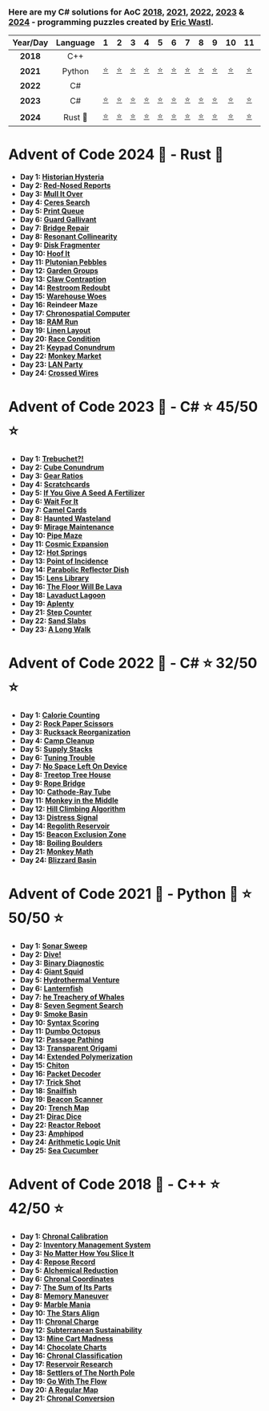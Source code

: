 ### Here are my C# solutions for AoC [2018](https://adventofcode.com/2018/), [2021](https://adventofcode.com/2021/), [2022](https://adventofcode.com/2022/), [2023](https://adventofcode.com/2023/) & [2024](https://adventofcode.com/2024/) - programming puzzles created by [Eric Wastl](http://was.tl/).

| Year/Day | Language    |      1     |      2     |      3     |      4     |      5     |      6     |      7     |      8     |      9     |     10     |     11     |     12     |     13     |     14     |     15     |     16     |     17     |     18     |     19     |     20     |     21     |     22     |     23     |     24     |     25     |
|:--------:|:-----------:|:----------:|:----------:|:----------:|:----------:|:----------:|:----------:|:----------:|:----------:|:----------:|:----------:|:----------:|:----------:|:----------:|:----------:|:----------:|:----------:|:----------:|:----------:|:----------:|:----------:|:----------:|:----------:|:----------:|:----------:|:----------:|
| **2018** | C++         |            |            |            |            |            |            |            |            |            |            |            |            |            |            |            |            |            |            |            |            |            |            |            |            |            |
| **2021** | Python      |[:star:][d1]|[:star:][d2]|[:star:][d3]|[:star:][d4]|[:star:][d5]|[:star:][d6]|[:star:][d7]|[:star:][d8]|[:star:][d9]|[:star:][da]|[:star:][db]|[:star:][dc]|[:star:][dd]|[:star:][de]|[:star:][df]|[:star:][dg]|[:star:][dh]|[:star:][di]|[:star:][dj]|[:star:][dk]|[:star:][dl]|[:star:][dm]|[:star:][dn]|[:star:][do]|[:star:][dp]|
| **2022** | C#          |            |            |            |            |            |            |            |            |            |            |            |            |            |            |            |            |            |            |            |            |            |            |            |            |            |
| **2023** | C#          |[:star:][f1]|[:star:][f2]|[:star:][f3]|[:star:][f4]|[:star:][f5]|[:star:][f6]|[:star:][f7]|[:star:][f8]|[:star:][f9]|[:star:][fa]|[:star:][fb]|[:star:][fc]|[:star:][fd]|[:star:][fe]|[:star:][ff]|[:star:][fg]|            |[:star:][fi]|[:star:][fj]|            |[:star:][fl]|[:star:][fm]|[:star:][fn]|            |            |
| **2024** | Rust :crab: |[:star:][g1]|[:star:][g2]|[:star:][g3]|[:star:][g4]|[:star:][g5]|[:star:][g6]|[:star:][g7]|[:star:][g8]|[:star:][g9]|[:star:][ga]|[:star:][gb]|[:star:][gc]|[:star:][gd]|[:star:][ge]|[:star:][gf]|[:star:][gg]|[:star:][gh]|[:star:][gi]|[:star:][gj]|[:star:][gk]|[:star:][gl]|[:star:][gm]|[:star:][gn]|[:star:][go]|            |

# Advent of Code 2024 :christmas_tree: - Rust :crab:

- **Day 1: [Historian Hysteria][g1]**
- **Day 2: [Red-Nosed Reports][g2]**
- **Day 3: [Mull It Over][g3]**
- **Day 4: [Ceres Search][g4]**
- **Day 5: [Print Queue][g5]**
- **Day 6: [Guard Gallivant][g6]**
- **Day 7: [Bridge Repair][g7]**
- **Day 8: [Resonant Collinearity][g8]**
- **Day 9: [Disk Fragmenter][g9]**
- **Day 10: [Hoof It][ga]**
- **Day 11: [Plutonian Pebbles][gb]**
- **Day 12: [Garden Groups][gc]**
- **Day 13: [Claw Contraption][gd]**
- **Day 14: [Restroom Redoubt][ge]**
- **Day 15: [Warehouse Woes][gf]**
- **Day 16: Reindeer Maze**
- **Day 17: [Chronospatial Computer][gh]**
- **Day 18: [RAM Run][gi]**
- **Day 19: [Linen Layout][gj]**
- **Day 20: [Race Condition][gk]**
- **Day 21: [Keypad Conundrum][gl]**
- **Day 22: [Monkey Market][gm]**
- **Day 23: [LAN Party][gn]**
- **Day 24: [Crossed Wires][go]**

[g1]: advent-of-code-2024/src/day_01.rs
[g2]: advent-of-code-2024/src/day_02.rs
[g3]: advent-of-code-2024/src/day_03.rs
[g4]: advent-of-code-2024/src/day_04.rs
[g5]: advent-of-code-2024/src/day_05.rs
[g6]: advent-of-code-2024/src/day_06.rs
[g7]: advent-of-code-2024/src/day_07.rs
[g8]: advent-of-code-2024/src/day_08.rs
[g9]: advent-of-code-2024/src/day_09.rs
[ga]: advent-of-code-2024/src/day_10.rs
[gb]: advent-of-code-2024/src/day_11.rs
[gc]: advent-of-code-2024/src/day_12.rs
[gd]: advent-of-code-2024/src/day_13.rs
[ge]: advent-of-code-2024/src/day_14.rs
[gf]: advent-of-code-2024/src/day_15.rs
[gg]: advent-of-code-2024/src/day_16.rs
[gh]: advent-of-code-2024/src/day_17.rs
[gi]: advent-of-code-2024/src/day_18.rs
[gj]: advent-of-code-2024/src/day_19.rs
[gk]: advent-of-code-2024/src/day_20.rs
[gl]: advent-of-code-2024/src/day_21.rs
[gm]: advent-of-code-2024/src/day_22.rs
[gn]: advent-of-code-2024/src/day_23.rs
[go]: advent-of-code-2024/src/day_24.rs

# Advent of Code 2023 :christmas_tree: - C# :star: 45/50 :star:

- **Day 1: [Trebuchet?!](advent-of-code-2023/advent-of-code-2023/Solutions/Day_01.cs)**
- **Day 2: [Cube Conundrum](advent-of-code-2023/advent-of-code-2023/Solutions/Day_02.cs)**
- **Day 3: [Gear Ratios](advent-of-code-2023/advent-of-code-2023/Solutions/Day_03.cs)**
- **Day 4: [Scratchcards](advent-of-code-2023/advent-of-code-2023/Solutions/Day_04.cs)**
- **Day 5: [If You Give A Seed A Fertilizer](advent-of-code-2023/advent-of-code-2023/Solutions/Day_05.cs)**
- **Day 6: [Wait For It](advent-of-code-2023/advent-of-code-2023/Solutions/Day_06.cs)**
- **Day 7: [Camel Cards](advent-of-code-2023/advent-of-code-2023/Solutions/Day_07.cs)**
- **Day 8: [Haunted Wasteland](advent-of-code-2023/advent-of-code-2023/Solutions/Day_08.cs)**
- **Day 9: [Mirage Maintenance](advent-of-code-2023/advent-of-code-2023/Solutions/Day_09.cs)**
- **Day 10: [Pipe Maze](advent-of-code-2023/advent-of-code-2023/Solutions/Day_10.cs)**
- **Day 11: [Cosmic Expansion](advent-of-code-2023/advent-of-code-2023/Solutions/Day_11.cs)**
- **Day 12: [Hot Springs](advent-of-code-2023/advent-of-code-2023/Solutions/Day_12.cs)**
- **Day 13: [Point of Incidence](advent-of-code-2023/advent-of-code-2023/Solutions/Day_13.cs)**
- **Day 14: [Parabolic Reflector Dish](advent-of-code-2023/advent-of-code-2023/Solutions/Day_14.cs)**
- **Day 15: [Lens Library](advent-of-code-2023/advent-of-code-2023/Solutions/Day_15.cs)**
- **Day 16: [The Floor Will Be Lava](advent-of-code-2023/advent-of-code-2023/Solutions/Day_16.cs)**
- **Day 18: [Lavaduct Lagoon](advent-of-code-2023/advent-of-code-2023/Solutions/Day_18.cs)**
- **Day 19: [Aplenty](advent-of-code-2023/advent-of-code-2023/Solutions/Day_19.cs)**
- **Day 21: [Step Counter](advent-of-code-2023/advent-of-code-2023/Solutions/Day_21.cs)**
- **Day 22: [Sand Slabs](advent-of-code-2023/advent-of-code-2023/Solutions/Day_22.cs)**
- **Day 23: [A Long Walk](advent-of-code-2023/advent-of-code-2023/Solutions/Day_23.cs)**

[f1]: advent-of-code-2023/advent-of-code-2023/Solutions/Day_01.cs
[f2]: advent-of-code-2023/advent-of-code-2023/Solutions/Day_02.cs
[f3]: advent-of-code-2023/advent-of-code-2023/Solutions/Day_03.cs
[f4]: advent-of-code-2023/advent-of-code-2023/Solutions/Day_04.cs
[f5]: advent-of-code-2023/advent-of-code-2023/Solutions/Day_05.cs
[f6]: advent-of-code-2023/advent-of-code-2023/Solutions/Day_06.cs
[f7]: advent-of-code-2023/advent-of-code-2023/Solutions/Day_07.cs
[f8]: advent-of-code-2023/advent-of-code-2023/Solutions/Day_08.cs
[f9]: advent-of-code-2023/advent-of-code-2023/Solutions/Day_09.cs
[fa]: advent-of-code-2023/advent-of-code-2023/Solutions/Day_10.cs
[fb]: advent-of-code-2023/advent-of-code-2023/Solutions/Day_11.cs
[fc]: advent-of-code-2023/advent-of-code-2023/Solutions/Day_12.cs
[fd]: advent-of-code-2023/advent-of-code-2023/Solutions/Day_13.cs
[fe]: advent-of-code-2023/advent-of-code-2023/Solutions/Day_14.cs
[ff]: advent-of-code-2023/advent-of-code-2023/Solutions/Day_15.cs
[fg]: advent-of-code-2023/advent-of-code-2023/Solutions/Day_16.cs
[fi]: advent-of-code-2023/advent-of-code-2023/Solutions/Day_18.cs
[fj]: advent-of-code-2023/advent-of-code-2023/Solutions/Day_19.cs
[fl]: advent-of-code-2023/advent-of-code-2023/Solutions/Day_21.cs
[fm]: advent-of-code-2023/advent-of-code-2023/Solutions/Day_22.cs
[fn]: advent-of-code-2023/advent-of-code-2023/Solutions/Day_23.cs

# Advent of Code 2022 :christmas_tree: - C# :star: 32/50 :star:

- **Day 1: [Calorie Counting](advent-of-code-2022/AdventOfCode2022/Solutions/Day_01.cs)**
- **Day 2: [Rock Paper Scissors](advent-of-code-2022/AdventOfCode2022/Solutions/Day_02.cs)**
- **Day 3: [Rucksack Reorganization](advent-of-code-2022/AdventOfCode2022/Solutions/Day_03.cs)**
- **Day 4: [Camp Cleanup](advent-of-code-2022/AdventOfCode2022/Solutions/Day_04.cs)**
- **Day 5: [Supply Stacks](advent-of-code-2022/AdventOfCode2022/Solutions/Day_05.cs)**
- **Day 6: [Tuning Trouble](advent-of-code-2022/AdventOfCode2022/Solutions/Day_06.cs)**
- **Day 7: [No Space Left On Device](advent-of-code-2022/AdventOfCode2022/Solutions/Day_07.cs)**
- **Day 8: [Treetop Tree House](advent-of-code-2022/AdventOfCode2022/Solutions/Day_08.cs)**
- **Day 9: [Rope Bridge](advent-of-code-2022/AdventOfCode2022/Solutions/Day_09.cs)**
- **Day 10: [Cathode-Ray Tube](advent-of-code-2022/AdventOfCode2022/Solutions/Day_10.cs)**
- **Day 11: [Monkey in the Middle](advent-of-code-2022/AdventOfCode2022/Solutions/Day_11.cs)**
- **Day 12: [Hill Climbing Algorithm](advent-of-code-2022/AdventOfCode2022/Solutions/Day_12.cs)**
- **Day 13: [Distress Signal](advent-of-code-2022/AdventOfCode2022/Solutions/Day_13.cs)**
- **Day 14: [Regolith Reservoir](advent-of-code-2022/AdventOfCode2022/Solutions/Day_14.cs)**
- **Day 15: [Beacon Exclusion Zone](advent-of-code-2022/AdventOfCode2022/Solutions/Day_15.cs)**
- **Day 18: [Boiling Boulders](advent-of-code-2022/AdventOfCode2022/Solutions/Day_18.cs)**
- **Day 21: [Monkey Math](advent-of-code-2022/AdventOfCode2022/Solutions/Day_21.cs)**
- **Day 24: [Blizzard Basin](advent-of-code-2022/AdventOfCode2022/Solutions/Day_24.cs)**

# Advent of Code 2021 :christmas_tree: - Python :snake: :star: 50/50 :star:

- **Day 1: [Sonar Sweep](advent-of-code-2021/day_01.py)**
- **Day 2: [Dive!](advent-of-code-2021/day_02.py)**
- **Day 3: [Binary Diagnostic](advent-of-code-2021/day_03.py)**
- **Day 4: [Giant Squid](advent-of-code-2021/day_04.py)**
- **Day 5: [Hydrothermal Venture](advent-of-code-2021/day_05.py)**
- **Day 6: [Lanternfish](advent-of-code-2021/day_06.py)**
- **Day 7: [he Treachery of Whales](advent-of-code-2021/day_07.py)**
- **Day 8: [Seven Segment Search](advent-of-code-2021/day_08.py)**
- **Day 9: [Smoke Basin](advent-of-code-2021/day_09.py)**
- **Day 10: [Syntax Scoring](advent-of-code-2021/day_10.py)**
- **Day 11: [Dumbo Octopus](advent-of-code-2021/day_11.py)**
- **Day 12: [Passage Pathing](advent-of-code-2021/day_12.py)**
- **Day 13: [Transparent Origami](advent-of-code-2021/day_13.py)**
- **Day 14: [Extended Polymerization](advent-of-code-2021/day_14.py)**
- **Day 15: [Chiton](advent-of-code-2021/day_14.py)**
- **Day 16: [Packet Decoder](advent-of-code-2021/day_16.py)**
- **Day 17: [Trick Shot](advent-of-code-2021/day_17.py)**
- **Day 18: [Snailfish](advent-of-code-2021/day_18.py)**
- **Day 19: [Beacon Scanner](advent-of-code-2021/day_19.py)**
- **Day 20: [Trench Map](advent-of-code-2021/day_20.py)**
- **Day 21: [Dirac Dice](advent-of-code-2021/day_21.py)**
- **Day 22: [Reactor Reboot](advent-of-code-2021/day_21.py)**
- **Day 23: [Amphipod](advent-of-code-2021/day_21.py)**
- **Day 24: [Arithmetic Logic Unit](advent-of-code-2021/day_21.py)**
- **Day 25: [Sea Cucumber](advent-of-code-2021/day_21.py)**

[d1]: advent-of-code-2021/day_01.py
[d2]: advent-of-code-2021/day_02.py
[d3]: advent-of-code-2021/day_03.py
[d4]: advent-of-code-2021/day_04.py
[d5]: advent-of-code-2021/day_05.py
[d6]: advent-of-code-2021/day_06.py
[d7]: advent-of-code-2021/day_07.py
[d8]: advent-of-code-2021/day_08.py
[d9]: advent-of-code-2021/day_09.py
[da]: advent-of-code-2021/day_10.py
[db]: advent-of-code-2021/day_11.py
[dc]: advent-of-code-2021/day_12.py
[dd]: advent-of-code-2021/day_13.py
[de]: advent-of-code-2021/day_14.py
[df]: advent-of-code-2021/day_15.py
[dg]: advent-of-code-2021/day_16.py
[dh]: advent-of-code-2021/day_17.py
[di]: advent-of-code-2021/day_18.py
[dj]: advent-of-code-2021/day_19.py
[dk]: advent-of-code-2021/day_20.py
[dl]: advent-of-code-2021/day_21.py
[dm]: advent-of-code-2021/day_22.py
[dn]: advent-of-code-2021/day_23.py
[do]: advent-of-code-2021/day_24.py
[dp]: advent-of-code-2021/day_25.py


# Advent of Code 2018 :christmas_tree: - C++ :star: 42/50 :star:

- **Day 1: [Chronal Calibration](advent-of-code-2018/Day_01.cpp)**
- **Day 2: [Inventory Management System](advent-of-code-2018/Day_02.cpp)**
- **Day 3: [No Matter How You Slice It](advent-of-code-2018/Day_03.cpp)**
- **Day 4: [Repose Record](advent-of-code-2018/Day_04.cpp)**
- **Day 5: [Alchemical Reduction](advent-of-code-2018/Day_05.cpp)**
- **Day 6: [Chronal Coordinates](advent-of-code-2018/Day_06.cpp)**
- **Day 7: [The Sum of Its Parts](advent-of-code-2018/Day_07.cpp)**
- **Day 8: [Memory Maneuver](advent-of-code-2018/Day_08.cpp)**
- **Day 9: [Marble Mania](advent-of-code-2018/Day_09.cpp)**
- **Day 10: [The Stars Align](advent-of-code-2018/Day_10.cpp)**
- **Day 11: [Chronal Charge](advent-of-code-2018/Day_11.cpp)**
- **Day 12: [Subterranean Sustainability](advent-of-code-2018/Day_12.cpp)**
- **Day 13: [Mine Cart Madness](advent-of-code-2018/Day_13.cpp)**
- **Day 14: [Chocolate Charts](advent-of-code-2018/Day_14.cpp)**
- **Day 16: [Chronal Classification](advent-of-code-2018/Day_16.cpp)**
- **Day 17: [Reservoir Research](advent-of-code-2018/Day_17.cpp)**
- **Day 18: [Settlers of The North Pole](advent-of-code-2018/Day_18.cpp)**
- **Day 19: [Go With The Flow](advent-of-code-2018/Day_19.cpp)**
- **Day 20: [A Regular Map](advent-of-code-2018/Day_20.cpp)**
- **Day 21: [Chronal Conversion](advent-of-code-2018/Day_21.cpp)**
